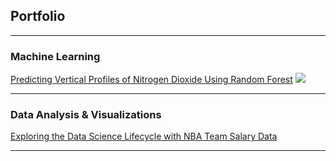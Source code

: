 ## Portfolio

---

### Machine Learning

[Predicting Vertical Profiles of Nitrogen Dioxide Using Random Forest]()
![]("/images/average_both_profile.jpeg?raw=true"")

---

### Data Analysis & Visualizations

[Exploring the Data Science Lifecycle with NBA Team Salary Data](/nba_report.html)

---
